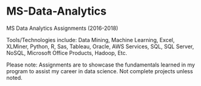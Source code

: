 # MS-Data-Analytics
MS Data Analytics Assignments (2016-2018)

Tools/Technologies include: Data Mining, Machine Learning, Excel, XLMiner, Python, R, Sas, Tableau, Oracle, AWS Services, SQL, SQL Server, NoSQL, Microsoft Office Products, Hadoop, Etc.

Please note: Assignments are to showcase the fundamentals learned in my program to assist my career in data science. Not complete projects unless noted.
